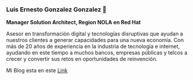 ### **Luis Ernesto Gonzalez Gonzalez 👋**
**Manager Solution Architect, Region NOLA en Red Hat**

Asesor en transformación digital y tecnologías disruptivas que ayudan a nuestros clientes a generar capacidades para una nueva economía. Con más de 20 años de experiencia en la industria de tecnología e internet, ayudando en este tiempo a muchos bancos, empresas públicas y telcos a crecer y convertir sus retos en oportunidades de reinvención.

Mi Blog esta en este [Link](https://iamluiger.github.io/)


<!--
**iamluiger/iamluiger** is a ✨ _special_ ✨ repository because its `README.md` (this file) appears on your GitHub profile.

Here are some ideas to get you started:

- 🔭 I’m currently working on ...
- 🌱 I’m currently learning ...
- 👯 I’m looking to collaborate on ...
- 🤔 I’m looking for help with ...
- 💬 Ask me about ...
- 📫 How to reach me: ...
- 😄 Pronouns: ...
- ⚡ Fun fact: ...
-->
